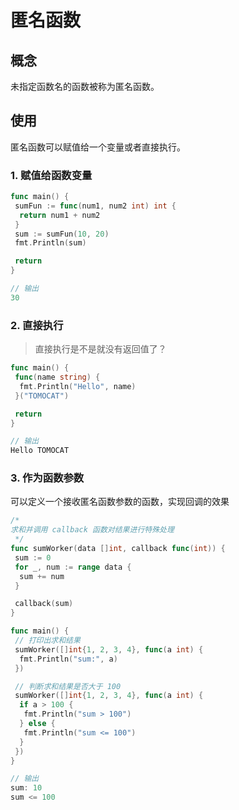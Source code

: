 # 匿名函数

## 概念

未指定函数名的函数被称为匿名函数。

## 使用

匿名函数可以赋值给一个变量或者直接执行。

### 1. 赋值给函数变量

```go
func main() {
 sumFun := func(num1, num2 int) int {
  return num1 + num2
 }
 sum := sumFun(10, 20)
 fmt.Println(sum)

 return
}

// 输出
30
```

### 2. 直接执行

> 直接执行是不是就没有返回值了？

```go
func main() {
 func(name string) {
  fmt.Println("Hello", name)
 }("TOMOCAT")

 return
}

// 输出
Hello TOMOCAT
```

### 3. 作为函数参数

可以定义一个接收匿名函数参数的函数，实现回调的效果

```go
/*
求和并调用 callback 函数对结果进行特殊处理
 */
func sumWorker(data []int, callback func(int)) {
 sum := 0
 for _, num := range data {
  sum += num
 }

 callback(sum)
}

func main() {
 // 打印出求和结果
 sumWorker([]int{1, 2, 3, 4}, func(a int) {
  fmt.Println("sum:", a)
 })

 // 判断求和结果是否大于 100
 sumWorker([]int{1, 2, 3, 4}, func(a int) {
  if a > 100 {
   fmt.Println("sum > 100")
  } else {
   fmt.Println("sum <= 100")
  }
 })
}

// 输出
sum: 10
sum <= 100
```
